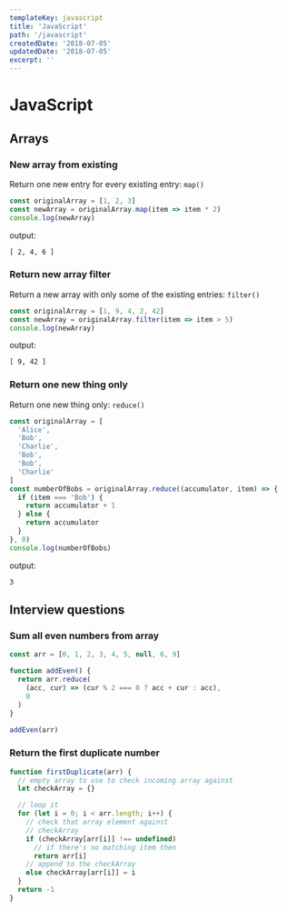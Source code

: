 ```yaml
---
templateKey: javascript
title: 'JavaScript'
path: '/javascript'
createdDate: '2018-07-05'
updatedDate: '2018-07-05'
excerpt: ''
---
```


# JavaScript

## Arrays

### New array from existing

Return one new entry for every existing entry: `map()`

```js
const originalArray = [1, 2, 3]
const newArray = originalArray.map(item => item * 2)
console.log(newArray)
```

output:

```
[ 2, 4, 6 ]
```

### Return new array filter

Return a new array with only some of the existing entries: `filter()`

```js
const originalArray = [1, 9, 4, 2, 42]
const newArray = originalArray.filter(item => item > 5)
console.log(newArray)
```

output:

```
[ 9, 42 ]
```

### Return one new thing only

Return one new thing only: `reduce()`

```js
const originalArray = [
  'Alice',
  'Bob',
  'Charlie',
  'Bob',
  'Bob',
  'Charlie'
]
const numberOfBobs = originalArray.reduce((accumulator, item) => {
  if (item === 'Bob') {
    return accumulator + 1
  } else {
    return accumulator
  }
}, 0)
console.log(numberOfBobs)
```

output:

```
3
```

## Interview questions

### Sum all even numbers from array

```js
const arr = [0, 1, 2, 3, 4, 5, null, 6, 9]

function addEven() {
  return arr.reduce(
    (acc, cur) => (cur % 2 === 0 ? acc + cur : acc),
    0
  )
}

addEven(arr)
```

### Return the first duplicate number

```js
function firstDuplicate(arr) {
  // empty array to use to check incoming array against
  let checkArray = {}

  // loop it
  for (let i = 0; i < arr.length; i++) {
    // check that array element against
    // checkArray
    if (checkArray[arr[i]] !== undefined)
      // if there's no matching item then
      return arr[i]
    // append to the checkArray
    else checkArray[arr[i]] = i
  }
  return -1
}
```
